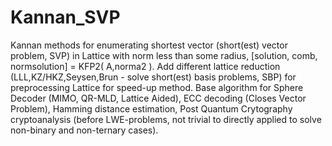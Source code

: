 # Kannan_SVP
Kannan methods for enumerating shortest vector (short(est) vector problem, SVP) in Lattice with norm less than some radius,  [solution, comb, normsolution]  = KFP2( A,norma2 ). Add different lattice reduction (LLL,KZ/HKZ,Seysen,Brun - solve short(est) basis problems, SBP) for preprocessing Lattice for speed-up method. Base algorithm for Sphere Decoder (MIMO, QR-MLD, Lattice Aided), ECC decoding (Closes Vector Problem), Hamming distance estimation, Post Quantum Crytography cryptoanalysis (before LWE-problems, not trivial to directly applied to solve non-binary and non-ternary cases).
